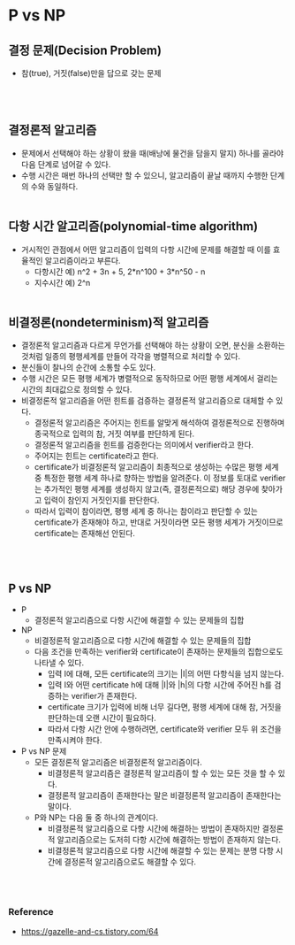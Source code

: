 # P vs NP
  
## 결정 문제(Decision Problem)
* 참(true), 거짓(false)만을 답으로 갖는 문제

<br><br>

## 결정론적 알고리즘
* 문제에서 선택해야 하는 상황이 왔을 때(배낭에 물건을 담을지 말지) 하나를 골라야 다음 단계로 넘어갈 수 있다.
* 수행 시간은 매번 하나의 선택만 할 수 있으니, 알고리즘이 끝날 때까지 수행한 단계의 수와 동일하다.
  <br><br>

## 다항 시간 알고리즘(polynomial-time algorithm)
* 거시적인 관점에서 어떤 알고리즘이 입력의 다항 시간에 문제를 해결할 때 이를 효율적인 알고리즘이라고 부른다.
  * 다항시간 예) n^2 + 3n + 5, 2\*n^100 + 3\*n^50 - n
  * 지수시간 예) 2^n
<br><br>

## 비결정론(nondeterminism)적 알고리즘
* 결정론적 알고리즘과 다르게 무언가를 선택해야 하는 상황이 오면, 분신을 소환하는 것처럼 일종의 평행세계를 만들어 각각을 병렬적으로 처리할 수 있다.
* 분신들이 찰나의 순간에 소통할 수도 있다.
* 수행 시간은 모든 평행 세계가 병렬적으로 동작하므로 어떤 평행 세계에서 걸리는 시간의 최대값으로 정의할 수 있다.
* 비결정론적 알고리즘을 어떤 힌트를 검증하는 결정론적 알고리즘으로 대체할 수 있다. 
  * 결정론적 알고리즘은 주어지는 힌트를 알맞게 해석하여 결정론적으로 진행하며 종국적으로 입력의 참, 거짓 여부를 판단하게 된다.
  * 결정론적 알고리즘을 힌트를 검증한다는 의미에서 verifier라고 한다.
  * 주어지는 힌트는 certificate라고 한다.
  * certificate가 비결정론적 알고리즘이 최종적으로 생성하는 수많은 평행 세계 중 특정한 평행 세계 하나로 향하는 방법을 알려준다. 이 정보를 토대로 verifier는 추가적인 평행 세계를 생성하지 않고(즉, 결정론적으로) 해당 경우에 찾아가고 입력이 참인지 거짓인지를 판단한다. 
  * 따라서 입력이 참이라면, 평행 세계 중 하나는 참이라고 판단할 수 있는 certificate가 존재해야 하고, 반대로 거짓이라면 모든 평행 세계가 거짓이므로 certificate는 존재해선 안된다.

<br><br>

## P vs NP
* P 
  * 결정론적 알고리즘으로 다항 시간에 해결할 수 있는 문제들의 집합
* NP
  * 비결정론적 알고리즘으로 다항 시간에 해결할 수 있는 문제들의 집합
  * 다음 조건을 만족하는 verifier와 certificate이 존재하는 문제들의 집합으로도 나타낼 수 있다.
    * 입력 I에 대해, 모든 certificate의 크기는 |I|의 어떤 다항식을 넘지 않는다.
    * 입력 I와 어떤 certificate h에 대해 |I|와 |h|의 다항 시간에 주어진 h를 검증하는 verifier가 존재한다.
    * certificate 크기가 입력에 비해 너무 길다면, 평행 세계에 대해 참, 거짓을 판단하는데 오랜 시간이 필요하다.
    * 따라서 다항 시간 안에 수행하려면, certificate와 verifier 모두 위 조건을 만족시켜야 한다.
* P vs NP 문제
  * 모든 결정론적 알고리즘은 비결정론적 알고리즘이다.
    * 비결정론적 알고리즘은 결정론적 알고리즘이 할 수 있는 모든 것을 할 수 있다.
    * 결정론적 알고리즘이 존재한다는 말은 비결정론적 알고리즘이 존재한다는 말이다.
  * P와 NP는 다음 둘 중 하나의 관계이다.
    * 비결정론적 알고리즘으로 다항 시간에 해결하는 방법이 존재하지만 결정론적 알고리즘으로는 도저히 다항 시간에 해결하는 방법이 존재하지 않는다.
    * 비결정론적 알고리즘으로 다항 시간에 해결할 수 있는 문제는 분명 다항 시간에 결정론적 알고리즘으로도 해결할 수 있다.

<br><br>

### Reference
* https://gazelle-and-cs.tistory.com/64